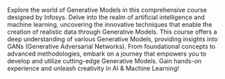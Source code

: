 Explore the world of Generative Models in this comprehensive course designed by Infosys. 
Delve into the realm of artificial intelligence and machine learning, uncovering the innovative techniques that enable the creation of realistic data through Generative Models. 
This course offers a deep understanding of various Generative Models, providing insights into GANs (Generative Adversarial Networks). 
From foundational concepts to advanced methodologies, embark on a journey that empowers you to develop and utilize cutting-edge Generative Models. 
Gain hands-on experience and unleash creativity in AI & Machine Learning!
